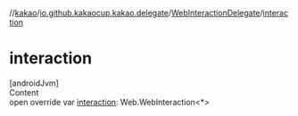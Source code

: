 //[kakao](../../../index.md)/[io.github.kakaocup.kakao.delegate](../index.md)/[WebInteractionDelegate](index.md)/[interaction](interaction.md)



# interaction  
[androidJvm]  
Content  
open override var [interaction](interaction.md): Web.WebInteraction<*>  




